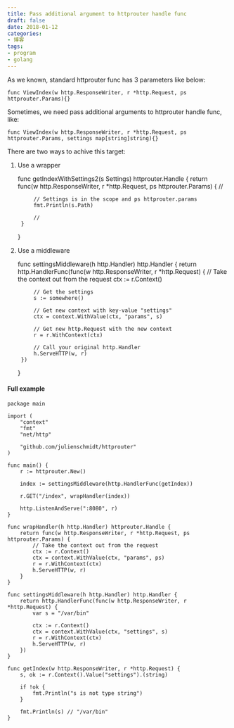 ```yaml
---
title: Pass additional argument to httprouter handle func
draft: false
date: 2018-01-12
categories:
- 博客
tags:
- program
- golang
---
```


As we known, standard httprouter func has 3 parameters like below:

	func ViewIndex(w http.ResponseWriter, r *http.Request, ps httprouter.Params){}

Sometimes, we need pass additional arguments to httprouter handle func, like:

	func ViewIndex(w http.ResponseWriter, r *http.Request, ps httprouter.Params, settings map[string]string){}
	
There are two ways to achive this target:

1. Use a wrapper

	func getIndexWithSettings2(s Settings) httprouter.Handle {
		return func(w http.ResponseWriter, r *http.Request, ps httprouter.Params) {
			//
	
			// Settings is in the scope and ps httprouter.params
			fmt.Println(s.Path)
	
			//
		}
	}
	
2. Use a middleware

	func settingsMiddleware(h http.Handler) http.Handler {
		return http.HandlerFunc(func(w http.ResponseWriter, r *http.Request) {
			// Take the context out from the request
			ctx := r.Context()
	
			// Get the settings
			s := somewhere()
	
			// Get new context with key-value "settings"
			ctx = context.WithValue(ctx, "params", s)
	
			// Get new http.Request with the new context
			r = r.WithContext(ctx)
	
			// Call your original http.Handler
			h.ServeHTTP(w, r)
		})
	}
	
#### Full example

	package main
	
	import (
		"context"
		"fmt"
		"net/http"
	
		"github.com/julienschmidt/httprouter"
	)
	
	func main() {
		r := httprouter.New()
	
		index := settingsMiddleware(http.HandlerFunc(getIndex))
	
		r.GET("/index", wrapHandler(index))
	
		http.ListenAndServe(":8080", r)
	}
	
	func wrapHandler(h http.Handler) httprouter.Handle {
		return func(w http.ResponseWriter, r *http.Request, ps httprouter.Params) {
			// Take the context out from the request
			ctx := r.Context()
			ctx = context.WithValue(ctx, "params", ps)
			r = r.WithContext(ctx)
			h.ServeHTTP(w, r)
		}
	}
	
	func settingsMiddleware(h http.Handler) http.Handler {
		return http.HandlerFunc(func(w http.ResponseWriter, r *http.Request) {
			var s = "/var/bin"
	
			ctx := r.Context()
			ctx = context.WithValue(ctx, "settings", s)
			r = r.WithContext(ctx)
			h.ServeHTTP(w, r)
		})
	}
	
	func getIndex(w http.ResponseWriter, r *http.Request) {
		s, ok := r.Context().Value("settings").(string)
	
		if !ok {
			fmt.Println("s is not type string")
		}
	
		fmt.Println(s) // "/var/bin"
	}